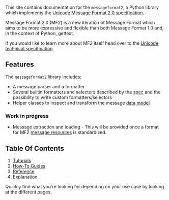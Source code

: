 This site contains documentation for the `messageformat2`, a Python library
which implements the [Unicode Message Format 2.0
specification](https://www.unicode.org/reports/tr35/tr35-72/tr35-messageFormat.html).

Message Format 2.0 (MF2) is a new iteration of Message Format which aims to be
more expressive and flexible than both Message Format 1.0 and, in the context of
Python, gettext.

If you would like to learn more about MF2 itself head over to the [Unicode technical
specification](https://www.unicode.org/reports/tr35/tr35-72/tr35-messageFormat.html).

## Features

The `messageformat2` library includes:

- A message parser and a formatter
- Several builtin formatters and selectors described by the
  [spec](https://www.unicode.org/reports/tr35/tr35-72/tr35-messageFormat.html#function-registry)
  and the possibility to write custom formatters/selectors
- Helper classes to inspect and transform the message [data
  model](https://www.unicode.org/reports/tr35/tr35-72/tr35-messageFormat.html#interchange-data-model)

### Work in progress

- Message extraction and loading - This will be provided once a format for MF2
  [message resources](https://github.com/eemeli/message-resource-wg) is
  standardized.

## Table Of Contents

1. [Tutorials](tutorials.md)
2. [How-To Guides](how-to-guides.md)
3. [Reference](reference.md)
4. [Explanation](explanation.md)

Quickly find what you're looking for depending on your use case by looking at
the different pages.
